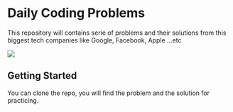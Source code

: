 # Daily Coding Problems

This repository will contains serie of problems and their solutions from this biggest tech companies like Google, Facebook, Apple ...etc

![](https://github.com/dombroks/Daily-Coding-Problem/tech-compaines.jpg)

## Getting Started

You can clone the repo, you will find the problem and the solution for practicing.





